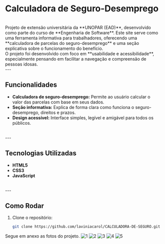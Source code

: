 # Calculadora de Seguro-Desemprego
<br>
Projeto de extensão universitária da **UNOPAR (EAD)**, desenvolvido como parte do curso de **Engenharia de Software**. Este site serve como uma ferramenta informativa para trabalhadores, oferecendo uma **calculadora de parcelas do seguro-desemprego** e uma seção explicativa sobre o funcionamento do benefício.
<br>
O projeto foi desenvolvido com foco em **usabilidade e acessibilidade**, especialmente pensando em facilitar a navegação e compreensão de pessoas idosas.
<br>
---

## Funcionalidades
- **Calculadora de seguro-desemprego:** Permite ao usuário calcular o valor das parcelas com base em seus dados.
- **Seção informativa:** Explica de forma clara como funciona o seguro-desemprego, direitos e prazos.
- **Design acessível:** Interface simples, legível e amigável para todos os públicos.
<br>
---

## Tecnologias Utilizadas
- **HTML5**
- **CSS3**
- **JavaScript**
<br>
---

## Como Rodar
1. Clone o repositório:
   ```bash
   git clone https://github.com/laviniacarol/CALCULADORA-DE-SEGURO.git
Segue em anexo as fotos do projeto.
![1](https://github.com/user-attachments/assets/067af9a0-4444-4907-941f-45949916d457)
![2](https://github.com/user-attachments/assets/ad550199-f0ac-4fc2-a656-316548f062b8)
![3](https://github.com/user-attachments/assets/aa734561-8785-4b60-b4cb-874b5f9277a5)
![4](https://github.com/user-attachments/assets/ca403959-5e46-45be-9dc8-aa6e00a723e2)
![5](https://github.com/user-attachments/assets/2ca67448-8dfb-46e0-82fe-0f8af19f537a)
